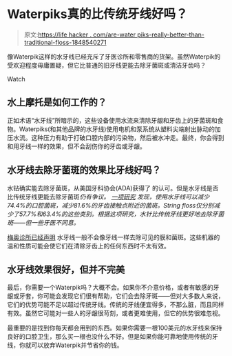 # Waterpiks真的比传统牙线好吗？

> 原文:[https://life hacker . com/are-water piks-really-better-than-traditional-floss-1848540271](https://lifehacker.com/are-waterpiks-really-better-than-traditional-floss-1848540271)

像Waterpik这样的水牙线已经充斥了牙医诊所和零售商的货架。虽然Waterpik的受欢迎程度毋庸置疑，但它比普通的旧牙线更能去除牙菌斑或清洁牙齿吗？

Watch

## 水上摩托是如何工作的？

正如术语“水牙线”所暗示的，这些设备使用水流来清除牙龈和牙齿上的牙菌斑和食物。Waterpiks(和其他品牌的水牙线)使用电机和泵系统从塑料尖端射出脉动的加压水流。这种压力有助于打破口腔内部的污染物，然后被水冲走。最终，你会得到和用牙线一样的效果，但不会刮伤你的牙齿或牙龈。

## 水牙线去除牙菌斑的效果比牙线好吗？

水钻确实能去除牙菌斑，从美国牙科协会(ADA)获得了 的认可。但是水牙线是否比传统牙线更能去除牙菌斑*仍有争议。 [一项研究](https://pubmed.ncbi.nlm.nih.gov/24282867/) 发现，使用水牙线可以减少74.4%的口腔菌斑，减少81.6%的牙齿接触点附近的菌斑。String floss仅分别减少了57.7%和63.4%的这些类别。根据这项研究，水针比传统牙线更好地去除牙菌斑——但一些牙医不同意。*

[梅奥诊所已经声明](https://www.mayoclinic.org/healthy-lifestyle/adult-health/expert-answers/dental-floss/faq-20058112#:~:text=A%20water%20pick%20can%20help,bacteria%20even%20below%20the%20gumline) 水牙线一般不会像牙线一样去除可见的膜和菌斑。这些机器的温和性质可能会使它们在清除牙齿上的任何东西时不太有效。

## 水牙线效果很好，但并不完美

最后，你需要一个Waterpik吗？大概不会。如果你不介意价格，或者有敏感的牙龈或牙套，你可能会发现它们很有帮助，它们会去除牙斑——但对大多数人来说，它们的优势可能不足以超过传统牙线。传统的牙线便宜得多，不那么脏，而且同样有效。虽然它可能对一些人的牙龈很苛刻，或者更难使用，但它的优势很难忽视。

最重要的是找到你每天都会用到的东西。如果你需要一根100美元的水牙线来保持良好的口腔卫生，那么买一根也没什么不好。但是如果你能可靠地使用传统的牙线，你就可以放弃Waterpik并节省你的钱。